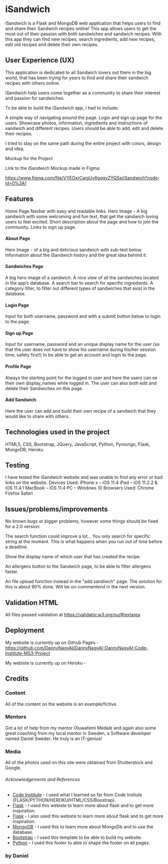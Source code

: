# iSandwich

iSandwich is a Flask and MongoDB web application that helps users to find and share their Sandwich recipes online! This app allows users to get the most out of their passion with both sandwiches and sandwich recipes. With this app they can find new recipes, search ingredients, add new recipes, edit old recipes and delete their own recipes.

## User Experience (UX)

This application is dedicated to all Sandwich lovers out there in the big world, that has been trying for years to find and share their sandwich recipes with others online.

iSandwich help users come together as a community to share their interest and passion for sandwiches.

To be able to build the iSandwich app, I had to include:

A simple way of navigating around the page. Login and sign up page for the users. Showcase photos, information, ingredients and instructions of sandwich and different recipes. Users should be able to add, edit and delete their recipes.

I tried to stay on the same path during the entire project with colors, design and idea.

Mockup for the Project

Link to the iSandwich Mockup made in Figma:

https://www.figma.com/file/VYEOxrCaigUv6gqqvZYQSa/iSandwich?node-id=0%3A1

## Features

Home Page Navbar with easy and readable links. Hero Image - A big sandwich with some welcoming and fun text, that get the sandwich loving users to feel excited. Short description about the page and how to join the community. Links to sign up page.

#### About Page 
Hero Image - of a big and delicious sandwich with sub-text below. Information about the iSandwich history and the great idea behind it.

#### Sandwiches Page 
A big hero image of a sandwich. A nice view of all the sandwiches located in the app’s database. A search bar to search for specific ingredients. A category filter, to filter out different types of sandwiches that exist in the database.

#### Login Page 
Input for both username, password and with a submit button below to login to the page.

#### Sign up Page 
Input for username, password and an unique display name for the user (so that the user does not have to show his username during his/her session time, safety first!) to be able to get an account and login to the page.

#### Profile Page 
Always the starting point for the logged in user and here the users can se their own display_names while logged in. The user can also both edit and delete their Sandwiches on this page.

#### Add Sandwich 
Here the user can add and build their own recipe of a sandwich that they would like to share with others.

## Technologies used in the project 

HTML5, 
CSS, 
Bootstrap, 
JQuery, 
JavaScript, 
Python, 
Pymongo, 
Flask, 
MongoDB, 
Heroku

## Testing 
I have tested the iSandwich website and was unable to find any error or bad links on the website. Devices Used: iPhone x – iOS 11.4 iPad – iOS 11.2.2 & iOS 11.4.1 MacBook – iOS 11.4 PC – Windows 10 Browsers Used: Chrome Firefox Safari

## Issues/problems/improvements 

No known bugs or bigger problems, however some things should be fixed for a 2.0 version:

The search function could improve a lot... You only search for specific string at the moment. This is what happens when you run out of time before a deadline.

Show the display name of which user that has created the recipe.

An allergens button to the Sandwich page, to be able to filter allergens faster.

An file upload function instead in the "add sandiwch" page. The solution for this is about 90% done. Will be un-commentend in the next version. 

## Validation HTML 
All files passed validation at https://validator.w3.org/nu/#textarea

## Deployment 
My website is currently up on Github Pages -  https://github.com/DannyNagyAI/DannyNagyAI-DannyNagyAI-Code-Institute-MS3-Project

My webiste is currently up on Heroku -

## Credits

### Content 
All of the content on the website is an example/fictive.

### Mentors 
Got a lot of help from my mentor Oluwafemi Medale and again also some great coaching from my local mentor in Sweden, a Software developer named Daniel Sweder. He truly is an IT-genius!

### Media 
All of the photos used on this site were obtained from Shutterstock and Google. 

###### Acknowledgements and References
- [Code Institute](https://www.codeinstitute.net/) - I used what I learned so far from Code Instiute (FLASK/PYTHON/HEROKU/HTML/CSS/Boostrap). 
- [Flask](https://www.tutorialspoint.com/flask/flask_quick_guide.htm) - I used this webiste to learn more about flask and to get more inspiration.
- [Flask](https://stackoverflow.com/) - I also used this webiste to learn more about flask and to get more inspiration.
- [MongoDB](https://www.mongodb.com/cloud/atlasi) - I used this to learn more about MongoDb and to use the database. 
- [Bootstrap](https://startbootstrap.com/theme/clean-blog) - I used this template to be able to build my website.
- [Python](https://startbootstrap.com/theme/clean-blog) - I used this footer to able to shape the footer on all pages.

### by Daniel
